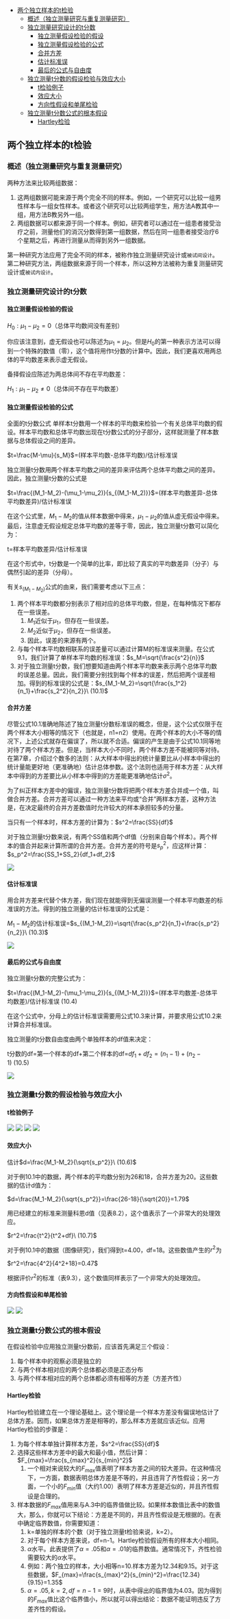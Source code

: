 - [两个独立样本的t检验](#%e4%b8%a4%e4%b8%aa%e7%8b%ac%e7%ab%8b%e6%a0%b7%e6%9c%ac%e7%9a%84t%e6%a3%80%e9%aa%8c)
  - [概述（独立测量研究与重复测量研究）](#%e6%a6%82%e8%bf%b0%e7%8b%ac%e7%ab%8b%e6%b5%8b%e9%87%8f%e7%a0%94%e7%a9%b6%e4%b8%8e%e9%87%8d%e5%a4%8d%e6%b5%8b%e9%87%8f%e7%a0%94%e7%a9%b6)
  - [独立测量研究设计的t分数](#%e7%8b%ac%e7%ab%8b%e6%b5%8b%e9%87%8f%e7%a0%94%e7%a9%b6%e8%ae%be%e8%ae%a1%e7%9a%84t%e5%88%86%e6%95%b0)
    - [独立测量假设检验的假设](#%e7%8b%ac%e7%ab%8b%e6%b5%8b%e9%87%8f%e5%81%87%e8%ae%be%e6%a3%80%e9%aa%8c%e7%9a%84%e5%81%87%e8%ae%be)
    - [独立测量假设检验的公式](#%e7%8b%ac%e7%ab%8b%e6%b5%8b%e9%87%8f%e5%81%87%e8%ae%be%e6%a3%80%e9%aa%8c%e7%9a%84%e5%85%ac%e5%bc%8f)
    - [合并方差](#%e5%90%88%e5%b9%b6%e6%96%b9%e5%b7%ae)
    - [估计标准误](#%e4%bc%b0%e8%ae%a1%e6%a0%87%e5%87%86%e8%af%af)
    - [最后的公式与自由度](#%e6%9c%80%e5%90%8e%e7%9a%84%e5%85%ac%e5%bc%8f%e4%b8%8e%e8%87%aa%e7%94%b1%e5%ba%a6)
  - [独立测量t分数的假设检验与效应大小](#%e7%8b%ac%e7%ab%8b%e6%b5%8b%e9%87%8ft%e5%88%86%e6%95%b0%e7%9a%84%e5%81%87%e8%ae%be%e6%a3%80%e9%aa%8c%e4%b8%8e%e6%95%88%e5%ba%94%e5%a4%a7%e5%b0%8f)
    - [t检验例子](#t%e6%a3%80%e9%aa%8c%e4%be%8b%e5%ad%90)
    - [效应大小](#%e6%95%88%e5%ba%94%e5%a4%a7%e5%b0%8f)
    - [方向性假设和单尾检验](#%e6%96%b9%e5%90%91%e6%80%a7%e5%81%87%e8%ae%be%e5%92%8c%e5%8d%95%e5%b0%be%e6%a3%80%e9%aa%8c)
  - [独立测量t分数公式的根本假设](#%e7%8b%ac%e7%ab%8b%e6%b5%8b%e9%87%8ft%e5%88%86%e6%95%b0%e5%85%ac%e5%bc%8f%e7%9a%84%e6%a0%b9%e6%9c%ac%e5%81%87%e8%ae%be)
    - [Hartley检验](#hartley%e6%a3%80%e9%aa%8c)

## 两个独立样本的t检验
### 概述（独立测量研究与重复测量研究）
两种方法来比较两组数据：
1. 这两组数据可能来源于两个完全不同的样本。例如，一个研究可以比较一组男性样本与一组女性样本。或者这个研究可以比较两组学生，用方法A教其中一组，用方法B教另外一组。
2. 两组数据可以都来源于同一个样本。例如，研究者可以通过在一组患者接受治疗之前，测量他们的消沉分数得到第一组数据，然后在同一组患者接受治疗6个星期之后，再进行测量从而得到另外一组数据。

第一种研究方法应用了完全不同的样本，被称作独立测量研究设计或`被试间设计`。第二种研究方法，两组数据来源于同一个样本，所以这种方法被称为重复测量研究设计或`被试内设计`。

### 独立测量研究设计的t分数
#### 独立测量假设检验的假设
$H_0:\mu_1-\mu_2=0$（总体平均数间没有差别）

你应该注意到，虚无假设也可以陈述为$\mu_1=\mu_2$。但是$H_0$的第一种表示方法可以得到一个特殊的数值（零），这个值将用作t分数的计算中。因此，我们更喜欢用两总体的平均数差来表示虚无假设。

备择假设应陈述为两总体间不存在平均数差：

$H_1:\mu_1-\mu_2 \neq 0$（总体间不存在平均数差）

#### 独立测量假设检验的公式
全面的t分数公式 单样本t分数用一个样本的平均数来检验一个有关总体平均数的假设。样本平均数和总体平均数出现在t分数公式的分子部分，这样就测量了样本数据与总体假设之间的差异。

$t=\frac{M-\mu}{s_M}$=(样本平均数-总体平均数)/估计标准误

独立测量t分数用两个样本平均数之间的差异来评估两个总体平均数之间的差异。因此，独立测量t分数的公式是

$t=\frac{(M_1-M_2)-(\mu_1-\mu_2)}{s_{(M_1-M_2)}}$=(样本平均数差异-总体平均数差异)/估计标准误

在这个公式里，$M_1-M_2$的值从样本数据中得来，$\mu_1-\mu_2$的值从虚无假设中得来。最后，注意虚无假设规定总体平均数的差等于零，因此，独立测量t分数可以简化为：

t=样本平均数差异/估计标准误

在这个形式中，t分数是一个简单的比率，即比较了真实的平均数差异（分子）与偶然引起的差异（分母）。

有关$s_{(M_1-M_2)}$公式的由来，我们需要考虑以下三点：
1. 两个样本平均数都分别表示了相对应的总体平均数，但是，在每种情况下都存在一些误差。
    1. $M_1$近似于$\mu_1$，但存在一些误差。
    2. $M_2$近似于$\mu_2$，但存在一些误差。
    3. 因此，误差的来源有两个。
2. 与每个样本平均数相联系的误差量可以通过计算M的标准误来测量。在公式9.1，我们计算了单样本平均数的标准误：$s_M=\sqrt{\frac{s^2}{n}}$
3. 对于独立测量t分数，我们想要知道由两个样本平均数来表示两个总体平均数的误差总量。因此，我们需要分别找到每个样本的误差，然后把两个误差相加。得到的标准误的公式是：$s_{M_1-M_2}=\sqrt{\frac{s_1^2}{n_1}+\frac{s_2^2}{n_2}}\ (10.1)$

#### 合并方差
尽管公式10.1准确地陈述了独立测量t分数标准误的概念，但是，这个公式仅限于在两个样本大小相等的情况下（也就是，n1=n2）使用。在两个样本的大小不等的情况下，上述公式就存在偏误了，所以就不合适。偏误的产生是由于公式10.1同等地对待了两个样本方差。但是，当样本大小不同时，两个样本方差不能被同等对待。在第7章，介绍过个数多的法则：从大样本中得出的统计量要比从小样本中得出的统计量能更好地（更准确地）估计总体参数。这个法则也适用于样本方差：从大样本中得到的方差要比从小样本中得到的方差能更准确地估计$\sigma^2$。

为了纠正样本方差中的偏误，独立测量t分数将把两个样本方差合并成一个值，叫做合并方差。合并方差可以通过一种方法来平均或“合并”两样本方差，这种方法是，在决定最终的合并方差数值时允许较大的样本承担较多的分量。

当只有一个样本时，样本方差的计算为：$s^2=\frac{SS}{df}$

对于独立测量t分数来说，有两个SS值和两个df值（分别来自每个样本）。两个样本的值合并起来计算所谓的合并方差。合并方差的符号是$s_p^2$，应这样计算：$s_p^2=\frac{SS_1+SS_2}{df_1+df_2}$

![](http://ou8qjsj0m.bkt.clouddn.com//17-10-25/90969428.jpg)

#### 估计标准误
用合并方差来代替个体方差，我们现在就能得到无偏误测量一个样本平均数差的标准误的方法。得到的独立测量的估计标准误的公式是：

$M_1-M_2$的估计标准误=$s_{(M_1-M_2)}=\sqrt{\frac{s_p^2}{n_1}+\frac{s_p^2}{n_2}}\ (10.3)$

![](http://ou8qjsj0m.bkt.clouddn.com//17-10-25/20634682.jpg)

#### 最后的公式与自由度
独立测量t分数的完整公式为：

$t=\frac{(M_1-M_2)-(\mu_1-\mu_2)}{s_{(M_1-M_2)}}$=(样本平均数差-总体平均数差)/估计标准误 (10.4)

在这个公式中，分母上的估计标准误需要用公式10.3来计算，并要求用公式10.2来计算合并标准误。

独立测量的t分数自由度由两个单独样本的df值来决定：

t分数的df=第一个样本的df+第二个样本的df=$df_1+df_2=(n_1-1)+(n_2-1)\ (10.5)$

![](http://ou8qjsj0m.bkt.clouddn.com//17-10-25/9533745.jpg)

### 独立测量t分数的假设检验与效应大小
#### t检验例子
![](http://ou8qjsj0m.bkt.clouddn.com//17-10-25/66714727.jpg)
![](http://ou8qjsj0m.bkt.clouddn.com//17-10-25/92386037.jpg)
![](http://ou8qjsj0m.bkt.clouddn.com//17-10-25/97833340.jpg)
![](http://ou8qjsj0m.bkt.clouddn.com//17-10-25/7304482.jpg)

#### 效应大小
估计$d=\frac{M_1-M_2}{\sqrt{s_p^2}}\ (10.6)$

对于例10.1中的数据，两个样本的平均数分别为26和18，合并方差为20。这些数据的估计d值为：

$d=\frac{M_1-M_2}{\sqrt{s_p^2}}=\frac{26-18}{\sqrt{20}}=1.79$

用已经建立的标准来测量科恩d值（见表8.2），这个值表示了一个非常大的处理效应。

$r^2=\frac{t^2}{t^2+df}\ (10.7)$

对于例10.1中的数据（图像研究），我们得到t=4.00，df=18。这些数值产生的$r^2$为

$r^2=\frac{4^2}{4^2+18}=0.47$

根据评价$r^2$的标准（表9.3），这个数值同样表示了一个非常大的处理效应。

#### 方向性假设和单尾检验
![](http://ou8qjsj0m.bkt.clouddn.com//17-10-25/52716366.jpg)
![](http://ou8qjsj0m.bkt.clouddn.com//17-10-25/6495723.jpg)

### 独立测量t分数公式的根本假设
在假设检验中应用独立测量t分数前，应该首先满足三个假设：
1. 每个样本中的观察必须是独立的
2. 与两个样本相对应的两个总体都必须是正态分布
3. 与两个样本相对应的两个总体都必须有相等的方差（方差齐性）

#### Hartley检验
Hartley检验建立在一个理论基础上。这个理论是一个样本方差没有偏误地估计了总体方差。因而，如果总体方差是相等的，那么样本方差就应该近似。应用Hartley检验的步骤是：
1. 为每个样本单独计算样本方差，$s^2=\frac{SS}{df}$
2. 选择这些样本方差中的最大和最小值，然后计算：$F_{max}=\frac{s_{max}^2}{s_{min}^2}$
    1. 一个相对来说较大的$F_{max}$值表明了样本方差之间的较大差异。在这种情况下，一方面，数据表明总体方差是不等的，并且违背了齐性假设；另一方面，一个小的$F_{min}$值（大约1.00）表明了样本方差是近似的，并且齐性假设是合理的。
3. 样本数据的$F_{max}$值用来与A.3中的临界值做比较。如果样本数值比表中的数值大，那么，你就可以下结论：方差是不同的，并且齐性假设是无根据的。在表中确定临界数值，你需要知道：
    1. k=单独的样本的个数（对于独立测量t检验来说，k=2）。
    2. 对于每个样本方差来说，df=n-1。Hartley检验假设所有的样本大小相同。
    3. $\alpha$水平。此表提供了$\alpha=.05$和$\alpha=.01$的临界数值。通常情况下，齐性检验需要较大的$\alpha$水平。
    4. 例如：两个独立的样本，大小相等n=10.样本方差为12.34和9.15。对于这些数据，$F_{max}=\frac{s_{max}^2}{s_{min}^2}=\frac{12.34}{9.15}=1.35$
    5. $\alpha=.05,k=2,df=n-1=9$时，从表中得出的临界值为4.03。因为得到的$F_{max}$值比这个临界值小，所以就可以得出结论：数据不能证明违反了方差齐性的假设。
